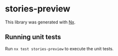 # stories-preview

This library was generated with [Nx](https://nx.dev).

## Running unit tests

Run `nx test stories-preview` to execute the unit tests.
